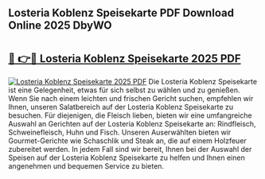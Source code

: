 ## Losteria Koblenz Speisekarte PDF Download Online 2025 DbyWO

# <h2><a href="http://gc9m4mw.nevu.top/?p=Losteria+Koblenz+Speisekarte">🔗 👉🔴 Losteria Koblenz Speisekarte 2025 PDF</a></h2>

[![Losteria Koblenz Speisekarte 2025 PDF](https://i.imgur.com/dBaPXMq.png)](http://gc9m4mw.nevu.top/?p=Losteria+Koblenz+Speisekarte)
Die Losteria Koblenz Speisekarte ist eine Gelegenheit, etwas für sich selbst zu wählen und zu genießen. Wenn Sie nach einem leichten und frischen Gericht suchen, empfehlen wir Ihnen, unseren Salatbereich auf der Losteria Koblenz Speisekarte zu besuchen. Für diejenigen, die Fleisch lieben, bieten wir eine umfangreiche Auswahl an Gerichten auf der Losteria Koblenz Speisekarte an: Rindfleisch, Schweinefleisch, Huhn und Fisch. Unseren Auserwählten bieten wir Gourmet-Gerichte wie Schaschlik und Steak an, die auf einem Holzfeuer zubereitet werden. In jedem Fall sind wir bereit, Ihnen bei der Auswahl der Speisen auf der Losteria Koblenz Speisekarte zu helfen und Ihnen einen angenehmen und bequemen Service zu bieten.
